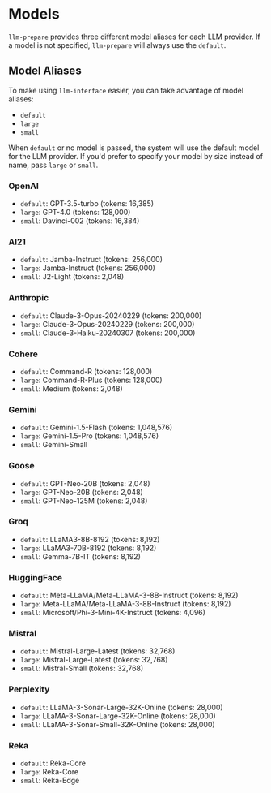 # Models

`llm-prepare` provides three different model aliases for each LLM provider. If a model is not specified, `llm-prepare` will always use the `default`.

## Model Aliases

To make using `llm-interface` easier, you can take advantage of model aliases:

- `default`
- `large`
- `small`

When `default` or no model is passed, the system will use the default model for the LLM provider. If you'd prefer to specify your model by size instead of name, pass `large` or `small`.

### OpenAI

- `default`: GPT-3.5-turbo (tokens: 16,385)
- `large`: GPT-4.0 (tokens: 128,000)
- `small`: Davinci-002 (tokens: 16,384)

### AI21

- `default`: Jamba-Instruct (tokens: 256,000)
- `large`: Jamba-Instruct (tokens: 256,000)
- `small`: J2-Light (tokens: 2,048)

### Anthropic

- `default`: Claude-3-Opus-20240229 (tokens: 200,000)
- `large`: Claude-3-Opus-20240229 (tokens: 200,000)
- `small`: Claude-3-Haiku-20240307 (tokens: 200,000)

### Cohere

- `default`: Command-R (tokens: 128,000)
- `large`: Command-R-Plus (tokens: 128,000)
- `small`: Medium (tokens: 2,048)

### Gemini

- `default`: Gemini-1.5-Flash (tokens: 1,048,576)
- `large`: Gemini-1.5-Pro (tokens: 1,048,576)
- `small`: Gemini-Small

### Goose

- `default`: GPT-Neo-20B (tokens: 2,048)
- `large`: GPT-Neo-20B (tokens: 2,048)
- `small`: GPT-Neo-125M (tokens: 2,048)

### Groq

- `default`: LLaMA3-8B-8192 (tokens: 8,192)
- `large`: LLaMA3-70B-8192 (tokens: 8,192)
- `small`: Gemma-7B-IT (tokens: 8,192)

### HuggingFace

- `default`: Meta-LLaMA/Meta-LLaMA-3-8B-Instruct (tokens: 8,192)
- `large`: Meta-LLaMA/Meta-LLaMA-3-8B-Instruct (tokens: 8,192)
- `small`: Microsoft/Phi-3-Mini-4K-Instruct (tokens: 4,096)

### Mistral

- `default`: Mistral-Large-Latest (tokens: 32,768)
- `large`: Mistral-Large-Latest (tokens: 32,768)
- `small`: Mistral-Small (tokens: 32,768)

### Perplexity

- `default`: LLaMA-3-Sonar-Large-32K-Online (tokens: 28,000)
- `large`: LLaMA-3-Sonar-Large-32K-Online (tokens: 28,000)
- `small`: LLaMA-3-Sonar-Small-32K-Online (tokens: 28,000)

### Reka

- `default`: Reka-Core
- `large`: Reka-Core
- `small`: Reka-Edge
